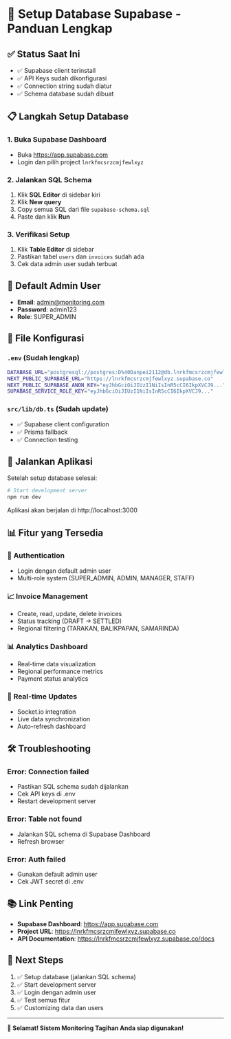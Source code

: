 # 🚀 Setup Database Supabase - Panduan Lengkap

## ✅ Status Saat Ini
- ✅ Supabase client terinstall
- ✅ API Keys sudah dikonfigurasi
- ✅ Connection string sudah diatur
- ✅ Schema database sudah dibuat

## 📋 Langkah Setup Database

### 1. **Buka Supabase Dashboard**
- Buka https://app.supabase.com
- Login dan pilih project `lnrkfmcsrzcmjfewlxyz`

### 2. **Jalankan SQL Schema**
1. Klik **SQL Editor** di sidebar kiri
2. Klik **New query**
3. Copy semua SQL dari file `supabase-schema.sql`
4. Paste dan klik **Run**

### 3. **Verifikasi Setup**
1. Klik **Table Editor** di sidebar
2. Pastikan tabel `users` dan `invoices` sudah ada
3. Cek data admin user sudah terbuat

## 🔐 **Default Admin User**
- **Email**: admin@monitoring.com
- **Password**: admin123
- **Role**: SUPER_ADMIN

## 📁 **File Konfigurasi**

### `.env` (Sudah lengkap)
```bash
DATABASE_URL="postgresql://postgres:D%40Danpei2112@db.lnrkfmcsrzcmjfewlxyz.supabase.co:6543/postgres?pgbouncer=true"
NEXT_PUBLIC_SUPABASE_URL="https://lnrkfmcsrzcmjfewlxyz.supabase.co"
NEXT_PUBLIC_SUPABASE_ANON_KEY="eyJhbGciOiJIUzI1NiIsInR5cCI6IkpXVCJ9..."
SUPABASE_SERVICE_ROLE_KEY="eyJhbGciOiJIUzI1NiIsInR5cCI6IkpXVCJ9..."
```

### `src/lib/db.ts` (Sudah update)
- ✅ Supabase client configuration
- ✅ Prisma fallback
- ✅ Connection testing

## 🚀 **Jalankan Aplikasi**

Setelah setup database selesai:

```bash
# Start development server
npm run dev
```

Aplikasi akan berjalan di http://localhost:3000

## 📊 **Fitur yang Tersedia**

### 🔑 **Authentication**
- Login dengan default admin user
- Multi-role system (SUPER_ADMIN, ADMIN, MANAGER, STAFF)

### 📈 **Invoice Management**
- Create, read, update, delete invoices
- Status tracking (DRAFT → SETTLED)
- Regional filtering (TARAKAN, BALIKPAPAN, SAMARINDA)

### 📊 **Analytics Dashboard**
- Real-time data visualization
- Regional performance metrics
- Payment status analytics

### 🔄 **Real-time Updates**
- Socket.io integration
- Live data synchronization
- Auto-refresh dashboard

## 🛠️ **Troubleshooting**

### Error: Connection failed
- Pastikan SQL schema sudah dijalankan
- Cek API keys di .env
- Restart development server

### Error: Table not found
- Jalankan SQL schema di Supabase Dashboard
- Refresh browser

### Error: Auth failed
- Gunakan default admin user
- Cek JWT secret di .env

## 📚 **Link Penting**

- **Supabase Dashboard**: https://app.supabase.com
- **Project URL**: https://lnrkfmcsrzcmjfewlxyz.supabase.co
- **API Documentation**: https://lnrkfmcsrzcmjfewlxyz.supabase.co/docs

## 🎯 **Next Steps**

1. ✅ Setup database (jalankan SQL schema)
2. ✅ Start development server
3. ✅ Login dengan admin user
4. ✅ Test semua fitur
5. ✅ Customizing data dan users

---

**🎉 Selamat! Sistem Monitoring Tagihan Anda siap digunakan!**